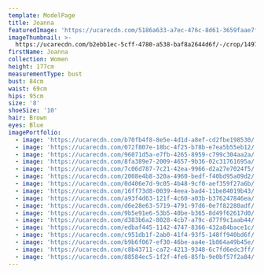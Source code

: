 ```yaml
---
template: ModelPage
title: Joanna
featuredImage: 'https://ucarecdn.com/5186a633-a7ec-476c-8d61-3659faae7f9b/'
imageThumbnail: >-
  https://ucarecdn.com/b2ebb1ec-5cff-4780-a538-baf8a2644d6f/-/crop/1497x2370/135,0/-/preview/
firstName: Joanna
collection: Women
height: 177cm
measurementType: bust
bust: 84cm
waist: 69cm
hips: 95cm
size: '8'
shoeSize: '10'
hair: Brown
eyes: Blue
imagePortfolio:
  - image: 'https://ucarecdn.com/b70fb4f8-8e5e-4d1d-a8ef-cd2fbe198530/'
  - image: 'https://ucarecdn.com/072f807e-18bc-4f25-b78b-e7ea5b55eb12/'
  - image: 'https://ucarecdn.com/96071d5a-e7fb-4265-8959-c799c304aa2a/'
  - image: 'https://ucarecdn.com/8fa389e7-2009-4657-9b36-02c31761695a/'
  - image: 'https://ucarecdn.com/7c06d787-7c21-42ea-9966-d2a27e7024f5/'
  - image: 'https://ucarecdn.com/2008e4b8-320a-4960-bedf-f40bd95a09d2/'
  - image: 'https://ucarecdn.com/0d406e7d-9c05-4b48-9cf0-aef359f27a6b/'
  - image: 'https://ucarecdn.com/16ff73d8-0039-4eea-bad4-11be84019b43/'
  - image: 'https://ucarecdn.com/a93f4d63-121f-4c60-a03b-b376247846ea/'
  - image: 'https://ucarecdn.com/d6e28e63-5719-4791-97d6-0e7f82280adf/'
  - image: 'https://ucarecdn.com/9b5e91e6-53b5-40be-b365-8d49f62617d0/'
  - image: 'https://ucarecdn.com/d383b6a2-8028-4cb7-a79c-d77f9c1aab44/'
  - image: 'https://ucarecdn.com/edbaf445-1142-4747-8366-432a84bace1c/'
  - image: 'https://ucarecdn.com/c951db1f-2ab0-41f4-93f5-148ff940bd6f/'
  - image: 'https://ucarecdn.com/b9b6f067-ef30-46be-aa4e-1b864a49b45e/'
  - image: 'https://ucarecdn.com/c8b43711-ca72-4213-9348-6c7fd6edc3ff/'
  - image: 'https://ucarecdn.com/88584ec5-1f2f-4fe6-85fb-9e0bf57f2a84/'
---
```


